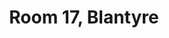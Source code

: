 ---
basin: 'Yes'
cudn: true
floor: First
grade: 2
images:
- /assets/images/rooms/blantyre/blantyre17_1.png
- /assets/images/rooms/blantyre/blantyre17_3.jpg
- /assets/images/rooms/blantyre/blantyre17_2.png
living_room: 'No'
location: Blantyre
name: '17'
network: Wired and Wireless
title: Room 17, Blantyre
---